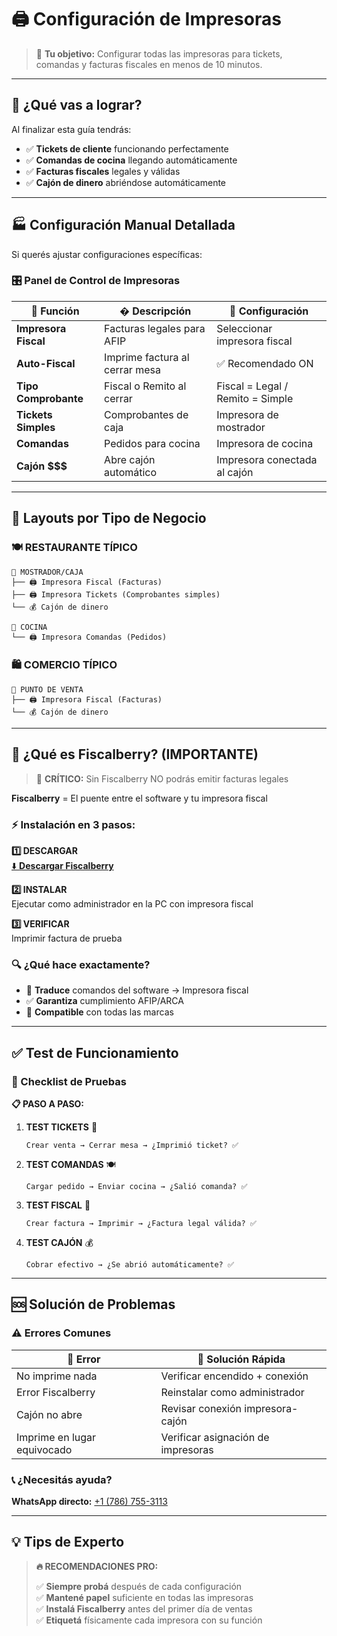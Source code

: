 # 🖨️ Configuración de Impresoras
<div id="configurar-impresoras"></div>

> 🎯 **Tu objetivo:** Configurar todas las impresoras para tickets, comandas y facturas fiscales en menos de 10 minutos.

---

## 🎯 **¿Qué vas a lograr?**

Al finalizar esta guía tendrás:
- ✅ **Tickets de cliente** funcionando perfectamente
- ✅ **Comandas de cocina** llegando automáticamente  
- ✅ **Facturas fiscales** legales y válidas
- ✅ **Cajón de dinero** abriéndose automáticamente

---

## 🏭 **Configuración Manual Detallada**

Si querés ajustar configuraciones específicas:

### **🎛️ Panel de Control de Impresoras**

| 🎯 **Función** | � **Descripción** | 🔧 **Configuración** |
|----------------|-------------------|---------------------|
| **Impresora Fiscal** | Facturas legales para AFIP | Seleccionar impresora fiscal |
| **Auto-Fiscal** | Imprime factura al cerrar mesa | ✅ Recomendado ON |
| **Tipo Comprobante** | Fiscal o Remito al cerrar | Fiscal = Legal / Remito = Simple |
| **Tickets Simples** | Comprobantes de caja | Impresora de mostrador |
| **Comandas** | Pedidos para cocina | Impresora de cocina |
| **Cajón $$$** | Abre cajón automático | Impresora conectada al cajón |

---

## 🏪 **Layouts por Tipo de Negocio**

### **🍽️ RESTAURANTE TÍPICO**

```
🏪 MOSTRADOR/CAJA
├── 🖨️ Impresora Fiscal (Facturas)
├── 🖨️ Impresora Tickets (Comprobantes simples)  
└── 💰 Cajón de dinero

🍳 COCINA
└── 🖨️ Impresora Comandas (Pedidos)
```

### **🛍️ COMERCIO TÍPICO**

```
🏪 PUNTO DE VENTA
├── 🖨️ Impresora Fiscal (Facturas)
└── 💰 Cajón de dinero
```

---

## 🔧 **¿Qué es Fiscalberry? (IMPORTANTE)**
<div id="que-es-fiscalberry"></div>

> 🚨 **CRÍTICO:** Sin Fiscalberry NO podrás emitir facturas legales

**Fiscalberry** = El puente entre el software y tu impresora fiscal

### **⚡ Instalación en 3 pasos:**

**1️⃣ DESCARGAR**  
[⬇️ **Descargar Fiscalberry**](https://github.com/paxapos/fiscalberry/releases/latest/download/fiscalberry-win.exe)

**2️⃣ INSTALAR**  
Ejecutar como administrador en la PC con impresora fiscal

**3️⃣ VERIFICAR**  
Imprimir factura de prueba

### **🔍 ¿Qué hace exactamente?**
- 🔄 **Traduce** comandos del software → Impresora fiscal
- ✅ **Garantiza** cumplimiento AFIP/ARCA  
- 🔧 **Compatible** con todas las marcas

---

## ✅ **Test de Funcionamiento**

### **🧪 Checklist de Pruebas**

**📋 PASO A PASO:**

1. **TEST TICKETS** 🎫
   ```
   Crear venta → Cerrar mesa → ¿Imprimió ticket? ✅
   ```

2. **TEST COMANDAS** 🍽️
   ```
   Cargar pedido → Enviar cocina → ¿Salió comanda? ✅
   ```

3. **TEST FISCAL** 📄
   ```
   Crear factura → Imprimir → ¿Factura legal válida? ✅
   ```

4. **TEST CAJÓN** 💰
   ```
   Cobrar efectivo → ¿Se abrió automáticamente? ✅
   ```

---

## 🆘 **Solución de Problemas**

### **⚠️ Errores Comunes**

| 🚨 **Error** | 🔧 **Solución Rápida** |
|-------------|----------------------|
| No imprime nada | Verificar encendido + conexión |
| Error Fiscalberry | Reinstalar como administrador |
| Cajón no abre | Revisar conexión impresora-cajón |
| Imprime en lugar equivocado | Verificar asignación de impresoras |

### **📞 ¿Necesitás ayuda?**
**WhatsApp directo:** [+1 (786) 755-3113](https://wa.me/17867553113)

---

## 💡 **Tips de Experto**

> **🔥 RECOMENDACIONES PRO:**
> 
> ✅ **Siempre probá** después de cada configuración  
> ✅ **Mantené papel** suficiente en todas las impresoras  
> ✅ **Instalá Fiscalberry** antes del primer día de ventas  
> ✅ **Etiquetá** físicamente cada impresora con su función

